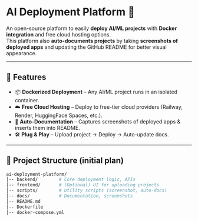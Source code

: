 # AI Deployment Platform 🚀  

An open-source platform to easily **deploy AI/ML projects** with **Docker integration** and free cloud hosting options.  
This platform also **auto-documents projects** by taking **screenshots of deployed apps** and updating the GitHub README for better visual appearance.  

---

## 🌟 Features  
- 📦 **Dockerized Deployment** – Any AI/ML project runs in an isolated container.  
- ☁️ **Free Cloud Hosting** – Deploy to free-tier cloud providers (Railway, Render, HuggingFace Spaces, etc.).  
- 🤖 **Auto-Documentation** – Captures screenshots of deployed apps & inserts them into README.  
- 🛠️ **Plug & Play** – Upload project → Deploy → Auto-update docs.  

---

## 📂 Project Structure (initial plan)  
```bash
ai-deployment-platform/
│-- backend/        # Core deployment logic, APIs
│-- frontend/       # (Optional) UI for uploading projects
│-- scripts/        # Utility scripts (screenshot, auto-docs)
│-- docs/           # Documentation, screenshots
│-- README.md
│-- Dockerfile
│-- docker-compose.yml
